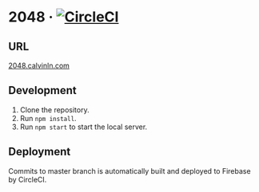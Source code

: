 # 2048 &middot; [![CircleCI](https://circleci.com/gh/calvinln/2048/tree/master.svg?style=svg)](https://circleci.com/gh/calvinln/2048/tree/master)

## URL

[2048.calvinln.com](https://2048.calvinln.com)

## Development

1.  Clone the repository.
2.  Run `npm install`.
3.  Run `npm start` to start the local server.

## Deployment

Commits to master branch is automatically built and deployed to Firebase by CircleCI.
